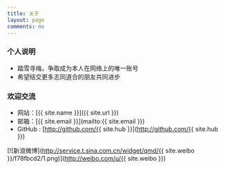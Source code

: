 ```yaml
---
title: 关于
layout: page
comments: no
---
```


### 个人说明

* 踏雪寻梅，争取成为本人在网络上的唯一账号
* 希望结交更多志同道合的朋友共同进步

### 欢迎交流

* 网站：[{{ site.name }}]({{ site.url }})
* 邮箱：[{{ site.email }}](mailto:{{ site.email }})
* GitHub : [http://github.com/{{ site.hub }}](http://github.com/{{ site.hub }})

[![新浪微博](http://service.t.sina.com.cn/widget/qmd/{{ site.weibo }}/f78fbcd2/1.png)](http://weibo.com/u/{{ site.weibo }})
